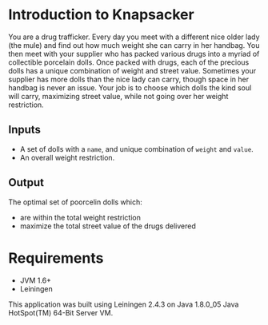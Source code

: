 # Introduction to Knapsacker

You are a drug trafficker. Every day you meet with a different nice older lady (the mule) and find out how much weight she can carry in her handbag. You then meet with your supplier who has packed various drugs into a myriad of collectible porcelain dolls. Once packed with drugs, each of the precious dolls has a unique combination of weight and street value. Sometimes your supplier has more dolls than the nice lady can carry, though space in her handbag is never an issue. Your job is to choose which dolls the kind soul will carry, maximizing street value, while not going over her weight restriction.

## Inputs

- A set of dolls with a `name`, and unique combination of `weight` and `value`.
- An overall weight restriction.

## Output

The optimal set of poorcelin dolls which:

- are within the total weight restriction
- maximize the total street value of the drugs delivered

# Requirements

- JVM 1.6+
- Leiningen

This application was built using Leiningen 2.4.3 on Java 1.8.0_05 Java HotSpot(TM) 64-Bit Server VM.
